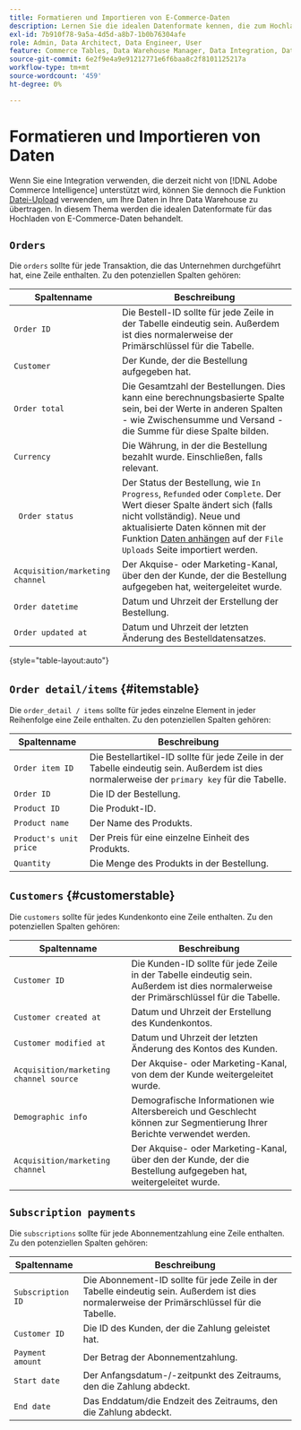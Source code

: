 ```yaml
---
title: Formatieren und Importieren von E-Commerce-Daten
description: Lernen Sie die idealen Datenformate kennen, die zum Hochladen von E-Commerce-Daten verwendet werden können.
exl-id: 7b910f78-9a5a-4d5d-a8b7-1b0b76304afe
role: Admin, Data Architect, Data Engineer, User
feature: Commerce Tables, Data Warehouse Manager, Data Integration, Data Import/Export
source-git-commit: 6e2f9e4a9e91212771e6f6baa8c2f8101125217a
workflow-type: tm+mt
source-wordcount: '459'
ht-degree: 0%

---
```


# Formatieren und Importieren von Daten

Wenn Sie eine Integration verwenden, die derzeit nicht von [!DNL Adobe Commerce Intelligence] unterstützt wird, können Sie dennoch die Funktion [Datei-Upload](using-file-uploader.md) verwenden, um Ihre Daten in Ihre Data Warehouse zu übertragen. In diesem Thema werden die idealen Datenformate für das Hochladen von E-Commerce-Daten behandelt.

## `Orders`

Die `orders` sollte für jede Transaktion, die das Unternehmen durchgeführt hat, eine Zeile enthalten. Zu den potenziellen Spalten gehören:

| Spaltenname | Beschreibung |
|----|----|
| `Order ID` | Die Bestell-ID sollte für jede Zeile in der Tabelle eindeutig sein. Außerdem ist dies normalerweise der Primärschlüssel für die Tabelle. |
| `Customer` | Der Kunde, der die Bestellung aufgegeben hat. |
| `Order total` | Die Gesamtzahl der Bestellungen. Dies kann eine berechnungsbasierte Spalte sein, bei der Werte in anderen Spalten - wie Zwischensumme und Versand - die Summe für diese Spalte bilden. |
| `Currency` | Die Währung, in der die Bestellung bezahlt wurde. Einschließen, falls relevant. |
| ` Order status` | Der Status der Bestellung, wie `In Progress`, `Refunded` oder `Complete`. Der Wert dieser Spalte ändert sich (falls nicht vollständig). Neue und aktualisierte Daten können mit der Funktion [Daten anhängen](../../../data-analyst/importing-data/connecting-data/using-file-uploader.md) auf der `File Uploads` Seite importiert werden. |
| `Acquisition/marketing channel` | Der Akquise- oder Marketing-Kanal, über den der Kunde, der die Bestellung aufgegeben hat, weitergeleitet wurde. |
| `Order datetime` | Datum und Uhrzeit der Erstellung der Bestellung. |
| `Order updated at` | Datum und Uhrzeit der letzten Änderung des Bestelldatensatzes. |

{style="table-layout:auto"}

## `Order detail/items` {#itemstable}

Die `order_detail / items` sollte für jedes einzelne Element in jeder Reihenfolge eine Zeile enthalten. Zu den potenziellen Spalten gehören:

| Spaltenname | Beschreibung |
|----|----|
| `Order item ID` | Die Bestellartikel-ID sollte für jede Zeile in der Tabelle eindeutig sein. Außerdem ist dies normalerweise der `primary key` für die Tabelle. |
| `Order ID` | Die ID der Bestellung. |
| `Product ID` | Die Produkt-ID. |
| `Product name` | Der Name des Produkts. |
| `Product's unit price` | Der Preis für eine einzelne Einheit des Produkts. |
| `Quantity` | Die Menge des Produkts in der Bestellung. |

## `Customers` {#customerstable}

Die `customers` sollte für jedes Kundenkonto eine Zeile enthalten. Zu den potenziellen Spalten gehören:

| Spaltenname | Beschreibung |
|----|----|
| `Customer ID` | Die Kunden-ID sollte für jede Zeile in der Tabelle eindeutig sein. Außerdem ist dies normalerweise der Primärschlüssel für die Tabelle. |
| `Customer created at` | Datum und Uhrzeit der Erstellung des Kundenkontos. |
| `Customer modified at` | Datum und Uhrzeit der letzten Änderung des Kontos des Kunden. |
| `Acquisition/marketing channel source` | Der Akquise- oder Marketing-Kanal, von dem der Kunde weitergeleitet wurde. |
| `Demographic info` | Demografische Informationen wie Altersbereich und Geschlecht können zur Segmentierung Ihrer Berichte verwendet werden. |
| `Acquisition/marketing channel` | Der Akquise- oder Marketing-Kanal, über den der Kunde, der die Bestellung aufgegeben hat, weitergeleitet wurde. |

## `Subscription payments`

Die `subscriptions` sollte für jede Abonnementzahlung eine Zeile enthalten. Zu den potenziellen Spalten gehören:

| Spaltenname | Beschreibung |
|----|----|
| `Subscription ID` | Die Abonnement-ID sollte für jede Zeile in der Tabelle eindeutig sein. Außerdem ist dies normalerweise der Primärschlüssel für die Tabelle. |
| `Customer ID` | Die ID des Kunden, der die Zahlung geleistet hat. |
| `Payment amount` | Der Betrag der Abonnementzahlung. |
| `Start date` | Der Anfangsdatum-/-zeitpunkt des Zeitraums, den die Zahlung abdeckt. |
| `End date` | Das Enddatum/die Endzeit des Zeitraums, den die Zahlung abdeckt. |
